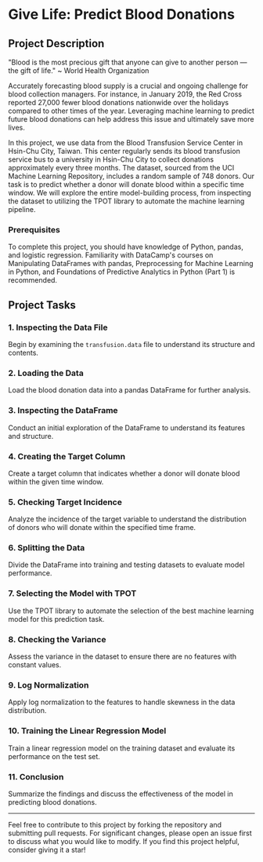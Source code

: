 # Give Life: Predict Blood Donations

## Project Description

"Blood is the most precious gift that anyone can give to another person — the gift of life." ~ World Health Organization

Accurately forecasting blood supply is a crucial and ongoing challenge for blood collection managers. For instance, in January 2019, the Red Cross reported 27,000 fewer blood donations nationwide over the holidays compared to other times of the year. Leveraging machine learning to predict future blood donations can help address this issue and ultimately save more lives.

In this project, we use data from the Blood Transfusion Service Center in Hsin-Chu City, Taiwan. This center regularly sends its blood transfusion service bus to a university in Hsin-Chu City to collect donations approximately every three months. The dataset, sourced from the UCI Machine Learning Repository, includes a random sample of 748 donors. Our task is to predict whether a donor will donate blood within a specific time window. We will explore the entire model-building process, from inspecting the dataset to utilizing the TPOT library to automate the machine learning pipeline.

### Prerequisites
To complete this project, you should have knowledge of Python, pandas, and logistic regression. Familiarity with DataCamp's courses on Manipulating DataFrames with pandas, Preprocessing for Machine Learning in Python, and Foundations of Predictive Analytics in Python (Part 1) is recommended.

## Project Tasks

### 1. Inspecting the Data File
Begin by examining the `transfusion.data` file to understand its structure and contents.

### 2. Loading the Data
Load the blood donation data into a pandas DataFrame for further analysis.

### 3. Inspecting the DataFrame
Conduct an initial exploration of the DataFrame to understand its features and structure.

### 4. Creating the Target Column
Create a target column that indicates whether a donor will donate blood within the given time window.

### 5. Checking Target Incidence
Analyze the incidence of the target variable to understand the distribution of donors who will donate within the specified time frame.

### 6. Splitting the Data
Divide the DataFrame into training and testing datasets to evaluate model performance.

### 7. Selecting the Model with TPOT
Use the TPOT library to automate the selection of the best machine learning model for this prediction task.

### 8. Checking the Variance
Assess the variance in the dataset to ensure there are no features with constant values.

### 9. Log Normalization
Apply log normalization to the features to handle skewness in the data distribution.

### 10. Training the Linear Regression Model
Train a linear regression model on the training dataset and evaluate its performance on the test set.

### 11. Conclusion
Summarize the findings and discuss the effectiveness of the model in predicting blood donations.

---

Feel free to contribute to this project by forking the repository and submitting pull requests. For significant changes, please open an issue first to discuss what you would like to modify. If you find this project helpful, consider giving it a star!
